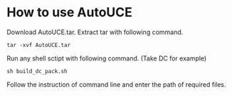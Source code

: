 # How to use AutoUCE

Download AutoUCE.tar. Extract tar with following command.

```
tar -xvf AutoUCE.tar
```

Run any shell sctipt with following command. (Take DC for example)

```
sh build_dc_pack.sh
```

Follow the instruction of command line and enter the path of required files.
